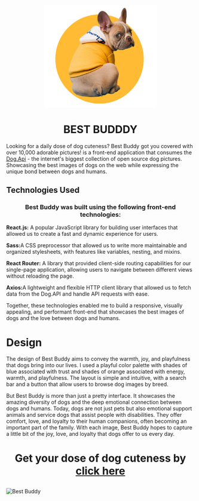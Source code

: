 <p align="center">
  <img width="300px" src="https://raw.githubusercontent.com/MayconCabral/bestbuddy/main/src/img/error404_low.png?token=GHSAT0AAAAAAB7S2IIBGVMHUEEP6KIDBSR6ZAJAHAQ"
</p>
<h1 align="center">BEST BUDDDY</h1>
<p>Looking for a daily dose of dog cuteness? Best Buddy got you covered with over 10,000 adorable pictures! is a front-end application that consumes the <a href="https://dog.ceo/">Dog.Api</a> - the internet's biggest collection of open source dog pictures. Showcasing the best images of dogs on the web while expressing the unique bond between dogs and humans.</p>
<h2>Technologies Used</h2>
<h3 align="center">Best Buddy was built using the following front-end technologies:</h3>
<p><strong>React.js:</strong> A popular JavaScript library for building user interfaces that allowed us to create a fast and dynamic experience for users.</p>
<p"><strong>Sass:</strong>A CSS preprocessor that allowed us to write more maintainable and organized stylesheets, with features like variables, nesting, and mixins.</p>
<p"><strong>React Router:</strong> A library that provided client-side routing capabilities for our single-page application, allowing users to navigate between different views without reloading the page.</p>
<p><strong>Axios:</strong>A lightweight and flexible HTTP client library that allowed us to fetch data from the Dog.API and handle API requests with ease.</p>
<p>Together, these technologies enabled me to build a responsive, visually appealing, and performant front-end that showcases the best images of dogs and the love between dogs and humans.</p>
<h1>Design</h1>
<p>The design of Best Buddy aims to convey the warmth, joy, and playfulness that dogs bring into our lives. I used a playful color palette with shades of blue associated with trust and shades of orange associated with energy, warmth, and playfulness. The layout is simple and intuitive, with a search bar and a button that allow users to browse dog images by breed.</p>
<p>But Best Buddy is more than just a pretty interface. It showcases the amazing diversity of dogs and the deep emotional connection between dogs and humans. Today, dogs are not just pets but also emotional support animals and service dogs that assist people with disabilities. They offer comfort, love, and loyalty to their human companions, often becoming an important part of the family. With each image, Best Buddy hopes to capture a little bit of the joy, love, and loyalty that dogs offer to us every day.</p>

<h1 align="center">Get your dose of dog cuteness by <a href="https://bestbuddy.onrender.com/">click here</a>
<h2></h2>

![Best Buddy](https://user-images.githubusercontent.com/71988504/223856535-b5b44921-8b6c-4e94-ba30-2885e7365cdc.png)
